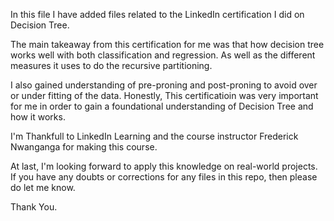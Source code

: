 In this file I have added files related to the LinkedIn certification I did on Decision Tree. 

The main takeaway from this certification for me was that how decision tree works well with both classification and regression.
As well as the different measures it uses to do the recursive partitioning. 

I also gained understanding of pre-proning and post-proning to avoid over or under fitting of the data. 
Honestly, This certificatioin was very important for me in order to gain a foundational understanding of Decision Tree and how it works.

I'm Thankfull to LinkedIn Learning and the course instructor Frederick Nwanganga for making this course.

At last, I'm looking forward to apply this knowledge on real-world projects.
If you have any doubts or corrections for any files in this repo, then please do let me know.

Thank You.
